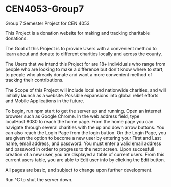 # CEN4053-Group7
Group 7 Semester Project for CEN 4053

This Project is a donation website for making and tracking charitable donations.

The Goal of this Project is to provide Users with a convenient method to learn about and donate to different charities locally and across the county.

The Users that we intend this Project for are 18+ individuals who range from people who are looking to make a difference but don't know where to start, to people who already donate and want a more convenient method of tracking their contributions. 

The Scope of this Project will include local and nationwide charities, and will initially launch as a website. Possible expansions into global relief efforts and Mobile Applications in the future.

To begin, run npm start to get the server up and running.
Open an internet browser such as Google Chrome.
In the web address field, type localHost:8080 to reach the home page.
From the home page you can navigate through several charities with the up and down arrow buttons.
You can also reach the Login Page from the login button.
On the Login Page, you are given the option to become a new user by entering your First and Last name, email address, and password.
You must enter a valid email address and password in order to progress to the next screen.
Upon succesfull creation of a new user, you are displayed a table of current users.
From this current users table, you are able to Edit user info by clicking the Edit button.

All pages are basic, and subject to change upon further development.

Run ^C to shut the server down.